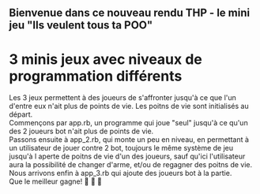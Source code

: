 ## Bienvenue dans ce nouveau rendu THP - le mini jeu "Ils veulent tous ta POO"

# 3 minis jeux avec niveaux de programmation différents

Les 3 jeux permettent à des joueurs de s'affronter jusqu'à ce que l'un d'entre eux n'ait plus de points de vie. Les poitns de vie sont initialisés au départ.  
Commençons par app.rb, un programme qui joue "seul" jusqu'à ce qu'un des 2 joueurs bot n'ait plus de points de vie.  
Passons ensuite à app_2.rb, qui monte un peu en niveau, en permettant à un utilisateur de jouer contre 2 bot, toujours le même système de jeu jusqu'à l aperte de poitns de vie d'un des joueurs, sauf qu'ici l'utilisateur aura la possibilité de changer d'arme, et/ou de regagner des poitns de vie.  
Nous arrivons enfin à app_3.rb qui ajoute des joueurs bot à la partie.  
Que le meilleur gagne! 🥊 🥊 🥊
